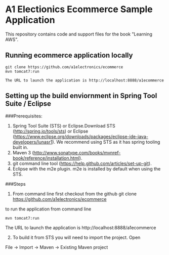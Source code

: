 # A1 Electionics Ecommerce Sample Application

This repository contains code and support files for the book "Learning AWS".

## Running ecommerce application locally

	git clone https://github.com/a1electronics/ecommerce
	mvn tomcat7:run 
    
    The URL to launch the application is http://localhost:8888/a1ecommerce

## Setting up the build enviornment in Spring Tool Suite / Eclipse

###Prerequisites:
1)	Spring Tool Suite (STS) or Eclipse.Download STS (http://spring.io/tools/sts) or Eclipse (https://www.eclipse.org/downloads/packages/eclipse-ide-java-developers/lunasr1). We recommend using STS as it has spring tooling built in. 
2)	Maven 3 (http://www.sonatype.com/books/mvnref-book/reference/installation.html). 
3)	git command line tool (https://help.github.com/articles/set-up-git).
4)	Eclipse with the m2e plugin. m2e is installed by default when using the STS.

###Steps
1) From command line first checkout from the github
	git clone https://github.com/a1electronics/ecommerce

to run the application from command line 
	
	mvn tomcat7:run 
    
The URL to launch the application is http://localhost:8888/a1ecommerce
 
2) To build it from STS you will need to import the project. Open

File -> Import -> Maven -> Existing Maven project